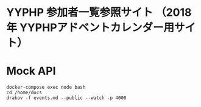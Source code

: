 # YYPHP 参加者一覧参照サイト （2018年 YYPHPアドベントカレンダー用サイト）

# Mock API
```
docker-compose exec node bash
cd /home/docs
drakov -f events.md --public --watch -p 4000
```
